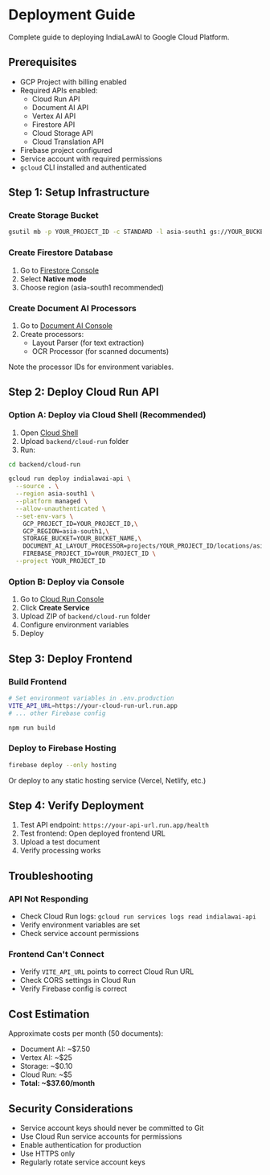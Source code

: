 # Deployment Guide

Complete guide to deploying IndiaLawAI to Google Cloud Platform.

## Prerequisites

- GCP Project with billing enabled
- Required APIs enabled:
  - Cloud Run API
  - Document AI API
  - Vertex AI API
  - Firestore API
  - Cloud Storage API
  - Cloud Translation API
- Firebase project configured
- Service account with required permissions
- `gcloud` CLI installed and authenticated

## Step 1: Setup Infrastructure

### Create Storage Bucket

```bash
gsutil mb -p YOUR_PROJECT_ID -c STANDARD -l asia-south1 gs://YOUR_BUCKET_NAME
```

### Create Firestore Database

1. Go to [Firestore Console](https://console.cloud.google.com/firestore)
2. Select **Native mode**
3. Choose region (asia-south1 recommended)

### Create Document AI Processors

1. Go to [Document AI Console](https://console.cloud.google.com/ai/document-ai)
2. Create processors:
   - Layout Parser (for text extraction)
   - OCR Processor (for scanned documents)

Note the processor IDs for environment variables.

## Step 2: Deploy Cloud Run API

### Option A: Deploy via Cloud Shell (Recommended)

1. Open [Cloud Shell](https://shell.cloud.google.com/)
2. Upload `backend/cloud-run` folder
3. Run:

```bash
cd backend/cloud-run

gcloud run deploy indialawai-api \
  --source . \
  --region asia-south1 \
  --platform managed \
  --allow-unauthenticated \
  --set-env-vars \
    GCP_PROJECT_ID=YOUR_PROJECT_ID,\
    GCP_REGION=asia-south1,\
    STORAGE_BUCKET=YOUR_BUCKET_NAME,\
    DOCUMENT_AI_LAYOUT_PROCESSOR=projects/YOUR_PROJECT_ID/locations/asia-south1/processors/YOUR_PROCESSOR_ID,\
    FIREBASE_PROJECT_ID=YOUR_PROJECT_ID \
  --project YOUR_PROJECT_ID
```

### Option B: Deploy via Console

1. Go to [Cloud Run Console](https://console.cloud.google.com/run)
2. Click **Create Service**
3. Upload ZIP of `backend/cloud-run` folder
4. Configure environment variables
5. Deploy

## Step 3: Deploy Frontend

### Build Frontend

```bash
# Set environment variables in .env.production
VITE_API_URL=https://your-cloud-run-url.run.app
# ... other Firebase config

npm run build
```

### Deploy to Firebase Hosting

```bash
firebase deploy --only hosting
```

Or deploy to any static hosting service (Vercel, Netlify, etc.)

## Step 4: Verify Deployment

1. Test API endpoint: `https://your-api-url.run.app/health`
2. Test frontend: Open deployed frontend URL
3. Upload a test document
4. Verify processing works

## Troubleshooting

### API Not Responding

- Check Cloud Run logs: `gcloud run services logs read indialawai-api`
- Verify environment variables are set
- Check service account permissions

### Frontend Can't Connect

- Verify `VITE_API_URL` points to correct Cloud Run URL
- Check CORS settings in Cloud Run
- Verify Firebase config is correct

## Cost Estimation

Approximate costs per month (50 documents):
- Document AI: ~$7.50
- Vertex AI: ~$25
- Storage: ~$0.10
- Cloud Run: ~$5
- **Total: ~$37.60/month**

## Security Considerations

- Service account keys should never be committed to Git
- Use Cloud Run service accounts for permissions
- Enable authentication for production
- Use HTTPS only
- Regularly rotate service account keys

